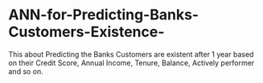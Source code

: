 # ANN-for-Predicting-Banks-Customers-Existence-
This about Predicting the Banks Customers are existent after 1 year based on their Credit Score, Annual Income, Tenure, Balance, Actively performer and so on. 
